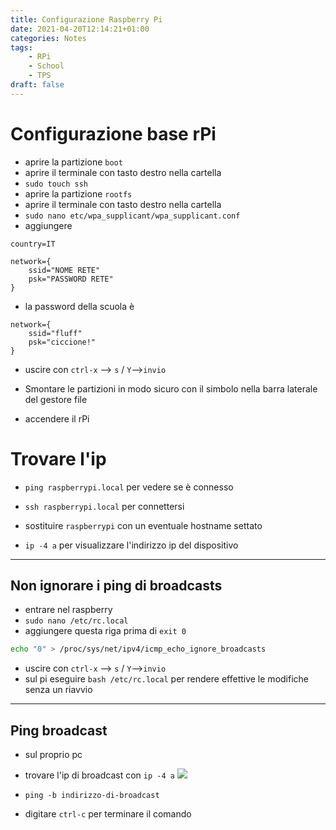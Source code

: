 ```yaml
---
title: Configurazione Raspberry Pi
date: 2021-04-20T12:14:21+01:00
categories: Notes
tags:
    - RPi
    - School
    - TPS
draft: false
---
```


# Configurazione base rPi

- aprire la partizione `boot`
- aprire il terminale con tasto destro nella cartella
- `sudo touch ssh`
- aprire la partizione `rootfs`
- aprire il terminale con tasto destro nella cartella
- `sudo nano etc/wpa_supplicant/wpa_supplicant.conf`
- aggiungere

```
country=IT

network={
	ssid="NOME RETE"
	psk="PASSWORD RETE"
}
```

- la password della scuola è

```
network={
	ssid="fluff"
	psk="ciccione!"
}
```



- uscire con `ctrl-x` --> `s` / `Y`-->`invio`

- Smontare le partizioni in modo sicuro con il simbolo nella barra laterale del gestore file
- accendere il rPi

# Trovare l'ip

- `ping raspberrypi.local` per vedere se è connesso
- `ssh raspberrypi.local` per connettersi
- sostituire `raspberrypi` con un eventuale hostname settato

- `ip -4 a` per visualizzare l'indirizzo ip del dispositivo

---

## Non ignorare i ping di broadcasts

- entrare nel raspberry
- `sudo nano /etc/rc.local`
- aggiungere questa riga prima di `exit 0`

```bash
echo "0" > /proc/sys/net/ipv4/icmp_echo_ignore_broadcasts
```

- uscire con `ctrl-x` --> `s` / `Y`-->`invio`
- sul pi eseguire `bash /etc/rc.local` per rendere effettive le modifiche senza un riavvio

---

## Ping broadcast

- sul proprio pc
- trovare l'ip di broadcast con `ip -4 a`
![](/img/tps/rpi-2021-01-20_13-40.png)

- `ping -b indirizzo-di-broadcast`
- digitare `ctrl-c` per terminare il comando
